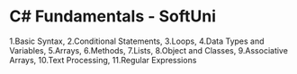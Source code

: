 # C# Fundamentals - SoftUni

1.Basic Syntax,
2.Conditional Statements,
3.Loops,
4.Data Types and Variables,
5.Arrays,
6.Methods,
7.Lists,
8.Object and Classes,
9.Associative Arrays,
10.Text Processing,
11.Regular Expressions


